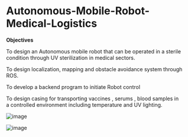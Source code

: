 # Autonomous-Mobile-Robot-Medical-Logistics
<b>Objectives</b>

To design an Autonomous mobile robot that can be operated in a sterile condition through UV sterilization in medical sectors.

To design localization, mapping and obstacle avoidance system through ROS.

To develop a backend program to initiate Robot control 

To design casing for transporting vaccines , serums , blood samples in a controlled environment including temperature and UV lighting.


<centre>![image](https://user-images.githubusercontent.com/70406505/216823519-b8d5a0dd-4870-45e6-9476-7f7e638767e0.png)</centre>

<centre>![image](https://user-images.githubusercontent.com/70406505/216823534-3bb41157-6031-41de-92be-9b7a2c6b8281.png)</centre>
